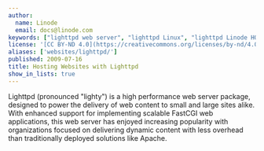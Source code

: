 ```yaml
---
author:
  name: Linode
  email: docs@linode.com
keywords: ["lighttpd web server", "lighttpd Linux", "lighttpd Linode HOWTO"]
license: '[CC BY-ND 4.0](https://creativecommons.org/licenses/by-nd/4.0)'
aliases: ['websites/lighttpd/']
published: 2009-07-16
title: Hosting Websites with Lighttpd
show_in_lists: true
---
```


Lighttpd (pronounced "lighty") is a high performance web server package, designed to power the delivery of web content to small and large sites alike. With enhanced support for implementing scalable FastCGI web applications, this web server has enjoyed increasing popularity with organizations focused on delivering dynamic content with less overhead than traditionally deployed solutions like Apache.
